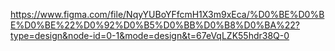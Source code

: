 https://www.figma.com/file/NqyYUBoYFfcmH1X3m9xEca/%D0%BE%D0%BE%D0%BE%22%D0%92%D0%B5%D0%BB%D0%B8%D0%BA%22?type=design&node-id=0-1&mode=design&t=67eVqLZK55hdr38Q-0
